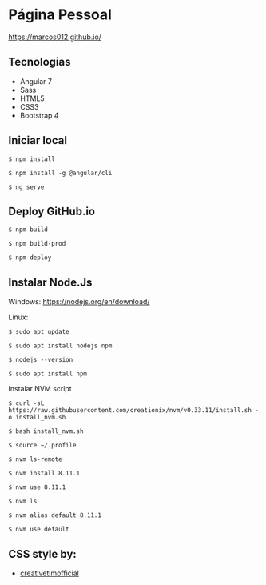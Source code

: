 # Página Pessoal

https://marcos012.github.io/

## Tecnologias
 - Angular 7
 - Sass
 - HTML5
 - CSS3
 - Bootstrap 4

## Iniciar local
```
$ npm install
```
```
$ npm install -g @angular/cli
```
```
$ ng serve
```

## Deploy GitHub.io
```
$ npm build
```
```
$ npm build-prod
```
```
$ npm deploy
```

## Instalar Node.Js
Windows: https://nodejs.org/en/download/

Linux: 
```
$ sudo apt update
```
```
$ sudo apt install nodejs npm
```
```
$ nodejs --version
```
```
$ sudo apt install npm
```
Instalar NVM script
```
$ curl -sL https://raw.githubusercontent.com/creationix/nvm/v0.33.11/install.sh -o install_nvm.sh
```
```
$ bash install_nvm.sh
```
```
$ source ~/.profile
```
```
$ nvm ls-remote
```
```
$ nvm install 8.11.1
```
```
$ nvm use 8.11.1
```
```
$ nvm ls
```
```
$ nvm alias default 8.11.1
```
```
$ nvm use default
```

## CSS style by:
+ [creativetimofficial](https://creativetimofficial.github.io/now-ui-kit-angular/index)
